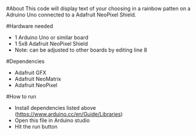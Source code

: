 #About
This code will display text of your choosing in a rainbow patten on a Adruino Uno connected to a Adafruit NeoPixel Shield.

#Hardware needed
* 1 Arduino Uno or similar board
* 1 5x8 Adafruit NeoPixel Shield 
* Note: can be adjusted to other boards by editing line 8

#Dependencies
* Adafruit GFX
* Adafruit NeoMatrix
* Adafruit NeoPixel

#How to run
* Install dependencies listed above (https://www.arduino.cc/en/Guide/Libraries)
* Open this file in Arduino studio
* Hit the run button
